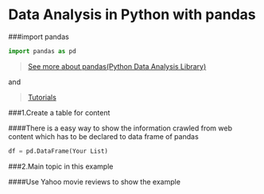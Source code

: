 # Data Analysis in Python with pandas

###import pandas

```python
import pandas as pd
```

>[See more about pandas(Python Data Analysis Library)](http://pandas.pydata.org/)

and

>[Tutorials](http://pandas.pydata.org/pandas-docs/version/0.15.2/tutorials.html)


###1.Create a table for content

####There is a easy way to show the information crawled from web content which has to be declared to data frame of pandas

```python
df = pd.DataFrame(Your List)
```



###2.Main topic in this example

####Use Yahoo movie reviews to show the example







